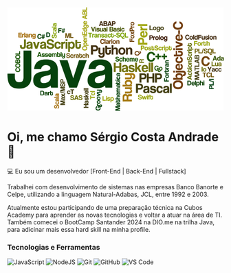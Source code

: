 ## ![](./imagem-programacao.png)

# Oi, me chamo Sérgio Costa Andrade 👋

💻 Eu sou um desenvolvedor [Front-End | Back-End | Fullstack]

Trabalhei com desenvolvimento de sistemas nas empresas Banco Banorte e Celpe, utilizando a linguagem Natural-Adabas, JCL, entre 1992 e 2003.

Atualmente estou participando de uma preparação técnica na Cubos Academy para aprender as novas tecnologias e voltar a atuar na área de TI.
Também comecei o BootCamp Santander 2024 na DIO.me na trilha Java, para adicinar mais essa hard skill na minha profile.

### Tecnologias e Ferramentas

![JavaScript](https://img.shields.io/badge/javascript-%23323330.svg?style=for-the-badge&logo=javascript&logoColor=%23F7DF1E)
![NodeJS](https://img.shields.io/badge/node.js-6DA55F?style=for-the-badge&logo=node.js&logoColor=white)
![Git](https://img.shields.io/badge/git-%23F05033.svg?style=for-the-badge&logo=git&logoColor=white)
![GitHub](https://img.shields.io/badge/github-%23121011.svg?style=for-the-badge&logo=github&logoColor=white)
![VS Code](https://img.shields.io/badge/VS%20Code-0078d7.svg?style=for-the-badge&logo=visual-studio-code&logoColor=white)

<!--
**SergioCostaAndrade/SergioCostaAndrade** is a ✨ _special_ ✨ repository because its `README.md` (this file) appears on your GitHub profile.

Here are some ideas to get you started:

- 🔭 I’m currently working on ...
- 🌱 I’m currently learning ...
- 👯 I’m looking to collaborate on ...
- 🤔 I’m looking for help with ...
- 💬 Ask me about ...
- 📫 How to reach me: ...
- 😄 Pronouns: ...
- ⚡ Fun fact: ...
-->
